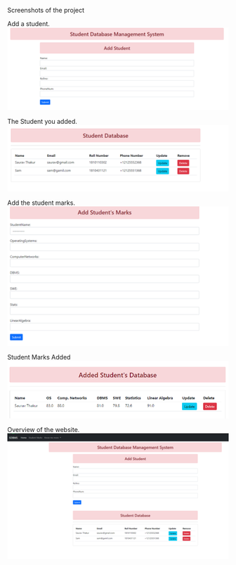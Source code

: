 Screenshots of the project

Add a student.
![](CRUD_MANAGEMENT/App/Images/1.PNG)

The Student you added.
![](CRUD_MANAGEMENT/App/Images/2.PNG)

Add the student marks.
![](CRUD_MANAGEMENT/App/Images/3.PNG)

Student Marks Added
![](CRUD_MANAGEMENT/App/Images/4.PNG)

Overview of the website.
![](CRUD_MANAGEMENT/App/Images/5.PNG)
